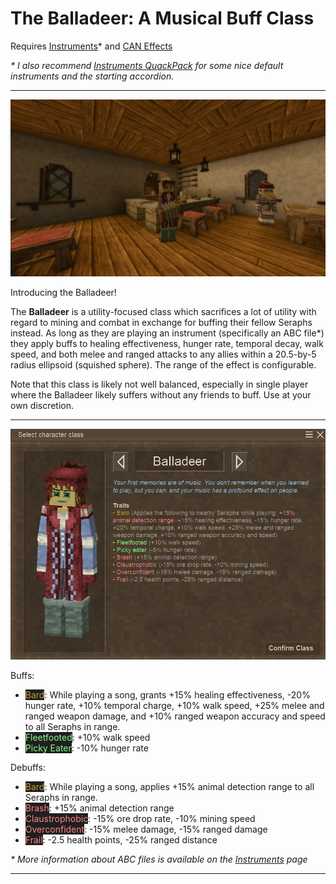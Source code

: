 # The Balladeer: A Musical Buff Class

Requires [Instruments](https://mods.vintagestory.at/show/mod/463)\* and [CAN Effects](https://mods.vintagestory.at/effectshud)


*\* I also recommend [Instruments QuackPack](https://mods.vintagestory.at/show/mod/17850) for some nice default instruments and the starting accordion.*

---

![Balladeer in a tavern](screenshots/tavern%20setpiece%20small.png)

Introducing the Balladeer!

The **Balladeer** is a utility-focused class which sacrifices a lot of utility with regard to mining and combat in exchange for buffing their fellow Seraphs instead.  As long as they are playing an instrument (specifically an ABC file\*) they apply buffs to healing effectiveness, hunger rate, temporal decay, walk speed, and both melee and ranged attacks to any allies within a 20.5-by-5 radius ellipsoid (squished sphere). The range of the effect is configurable.

Note that this class is likely not well balanced, especially in single player where the Balladeer likely suffers without any friends to buff. Use at your own discretion.

---

![Balladeer in the Class Selector](screenshots/balladeer%20charsel.png)

Buffs:

- <span style="background: #1f1f1f; color: #c69c29">Bard</span>:  While playing a song, grants +15% healing effectiveness, -20% hunger rate, +10% temporal charge, +10% walk speed, +25% melee and ranged weapon damage, and +10% ranged weapon accuracy and speed to all Seraphs in range.
- <span style="background: #1f1f1f; color: #84ff84">Fleetfooted</span>:  +10% walk speed
- <span style="background: #1f1f1f; color: #84ff84">Picky Eater</span>:  -10% hunger rate

Debuffs:

- <span style="background: #1f1f1f; color: #c69c29">Bard</span>:  While playing a song, applies +15% animal detection range to all Seraphs in range.
- <span style="background: #1f1f1f; color: #ff8484">Brash</span>:  +15% animal detection range
- <span style="background: #1f1f1f; color: #ff8484">Claustrophobic</span>:  -15% ore drop rate, -10% mining speed
- <span style="background: #1f1f1f; color: #ff8484">Overconfident</span>:  -15% melee damage, -15% ranged damage
- <span style="background: #1f1f1f; color: #ff8484">Frail</span>:  -2.5 health points, -25% ranged distance


*\* More information about ABC files is available on the [Instruments](https://mods.vintagestory.at/show/mod/463) page*

---
